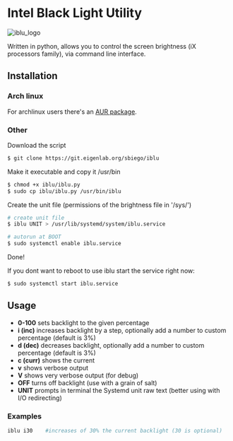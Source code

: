 # Intel Black Light Utility

![iblu_logo](https://git.eigenlab.org/uploads/-/system/project/avatar/75/iblu_logo.png?width=52)

Written in python, allows you to control the screen brightness (iX processors family), via command line interface.

## Installation

### Arch linux

For archlinux users there's an [AUR package](https://aur.archlinux.org/packages/iblu-git/ "iblu's AUR page").

### Other

Download the script
```sh
$ git clone https://git.eigenlab.org/sbiego/iblu
```

Make it executable and copy it /usr/bin

```sh
$ chmod +x iblu/iblu.py
$ sudo cp iblu/iblu.py /usr/bin/iblu
```

Create the unit file (permissions of the brightness file in '/sys/')

```sh
# create unit file
$ iblu UNIT > /usr/lib/systemd/system/iblu.service

# autorun at BOOT
$ sudo systemctl enable iblu.service
```
Done!

If you dont want to reboot to use iblu start the service right now:

```sh
$ sudo systemctl start iblu.service
```


## Usage

  * **0-100**		sets backlight to the given percentage
  * **i (inc)**		increases backlight by a step, optionally add a number to custom percentage (default is 3%)
  * **d (dec)**		decreases backlight, optionally add a number to custom percentage (default is 3%)
  * **c (curr)**		shows the current
  * **v**		shows verbose output
  * **V**		shows very verbose output (for debug)
  * **OFF**		turns off backlight (use with a grain of salt)
  * **UNIT**	prompts in terminal the Systemd unit raw text (better using with I/O redirecting)

### Examples
```sh
iblu i30	#increases of 30% the current backlight (30 is optional)
```
